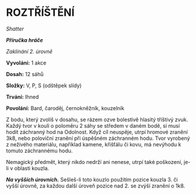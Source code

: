 # ROZTŘÍŠTĚNÍ

*Shatter*

***Příručka hráče***

*Zaklínání 2. úrovně*

**Vyvolání:** 1 akce

**Dosah:** 12 sáhů

**Složky:** V, P, S (odštěpek slídy)

**Trvání:** Ihned

**Povolání:** Bard, čaroděj, černokněžník, kouzelník

Z bodu, který zvolíš v dosahu, se rázem ozve bolestivě hlasitý tříštivý zvuk. Každý tvor v kouli o poloměru 2 sáhy se středem v daném bodě, si musí hodit záchranný hod na Odolnost. Když cíl neuspěje, utrpí hromové zranění 3k8, nebo poloviční zranění při úspěšném záchranném hodu. Tvor vyrobený z neživého materiálu, například kamene, křišťálu či kovu, má nevýhodu k tomuto záchrannému hodu. 

Nemagický předmět, který nikdo nedrží ani nenese, utrpí také poškození, je-li v oblasti kouzla.

***Na vyšších úrovních.*** Sešleš-li toto kouzlo použitím pozice kouzla 3. či vyšší úrovně, za každou další úroveň pozice nad 2. se zvýší zranění o 1k8.
